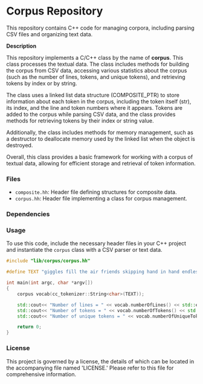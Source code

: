 # Corpus Repository

This repository contains C++ code for managing corpora, including parsing CSV files and organizing text data.

__Description__

This repository implements a C/C++ class by the name of **corpus**. This class processes the textual data. The class includes methods for building the corpus from CSV data, accessing various statistics about the corpus (such as the number of lines, tokens, and unique tokens), and retrieving tokens by index or by string.

The class uses a linked list data structure (COMPOSITE_PTR) to store information about each token in the corpus, including the token itself (str), its index, and the line and token numbers where it appears. Tokens are added to the corpus while parsing CSV data, and the class provides methods for retrieving tokens by their index or string value.

Additionally, the class includes methods for memory management, such as a destructor to deallocate memory used by the linked list when the object is destroyed.

Overall, this class provides a basic framework for working with a corpus of textual data, allowing for efficient storage and retrieval of token information.

### Files
- `composite.hh`: Header file defining structures for composite data.
- `corpus.hh`: Header file implementing a class for corpus management.

### Dependencies 

### Usage
To use this code, include the necessary header files in your C++ project and instantiate the `corpus` class with a CSV parser or text data.

```C++
#include "lib/corpus/corpus.hh"

#define TEXT "giggles fill the air friends skipping hand in hand endless smiles blooming"

int main(int argc, char *argv[]) 
{
    corpus vocab(cc_tokenizer::String<char>(TEXT));

    std::cout<< "Number of lines = " << vocab.numberOfLines() << std::endl;
    std::cout<< "Number of tokens = " << vocab.numberOfTokens() << std::endl;
    std::cout<< "Number of unique tokens = " << vocab.numberOfUniqueTokens() << std::endl;

    return 0;
}    
```

### License
This project is governed by a license, the details of which can be located in the accompanying file named 'LICENSE.' Please refer to this file for comprehensive information.


